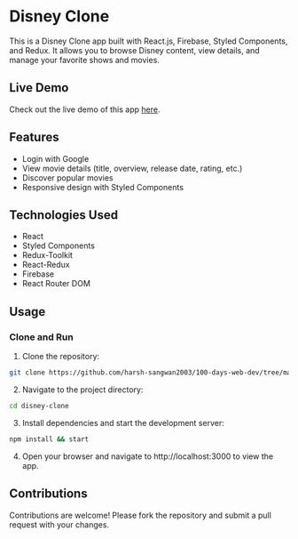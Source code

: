 # Disney Clone

This is a Disney Clone app built with React.js, Firebase, Styled Components, and Redux. It allows you to browse Disney content, view details, and manage your favorite shows and movies.

## Live Demo

Check out the live demo of this app [here](https://harsh-react-movies-app.vercel.app/).

## Features

- Login with Google
- View movie details (title, overview, release date, rating, etc.)
- Discover popular movies
- Responsive design with Styled Components

## Technologies Used

- React
- Styled Components
- Redux-Toolkit
- React-Redux
- Firebase
- React Router DOM

## Usage

### Clone and Run

1. Clone the repository:

```bash
git clone https://github.com/harsh-sangwan2003/100-days-web-dev/tree/main/React%20JS/Projects/disney-clone.git
```

2. Navigate to the project directory:

```bash
cd disney-clone
```

3. Install dependencies and start the development server:

```bash
npm install && start
```

4. Open your browser and navigate to http://localhost:3000 to view the app.

## Contributions

Contributions are welcome! Please fork the repository and submit a pull request with your changes.
